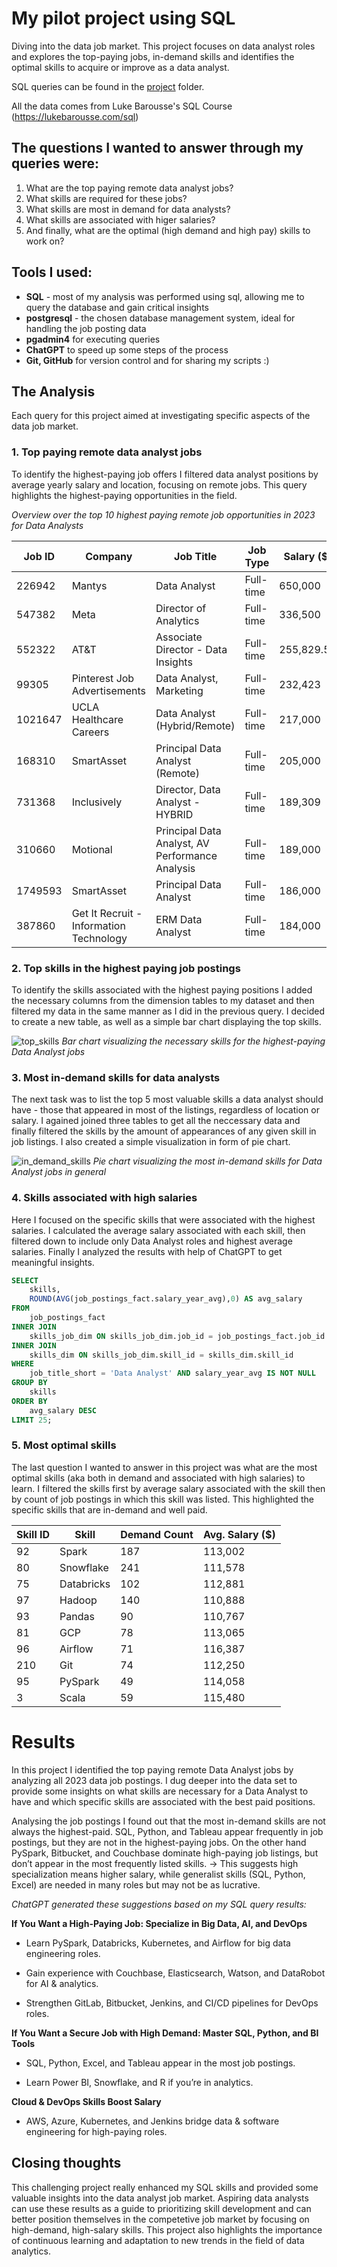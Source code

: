 # My pilot project using SQL
Diving into the data job market. This project focuses on data analyst roles and explores the top-paying jobs, in-demand skills and identifies the optimal skills to acquire or improve as a data analyst.

SQL queries can be found in the [project](/project/) folder.

All the data comes from Luke Barousse's SQL Course (https://lukebarousse.com/sql)

## The questions I wanted to answer through my queries were:

1. What are the top paying remote data analyst jobs?
2. What skills are required for these jobs?
3. What skills are most in demand for data analysts?
4. What skills are associated with higer salaries?
5. And finally, what are the optimal (high demand and high pay) skills to work on?

## Tools I used:

- **SQL** - most of my analysis was performed using sql, allowing me to query the database and gain critical insights
- **postgresql** - the chosen database management system, ideal for handling the job posting data
- **pgadmin4** for executing queries
- **ChatGPT** to speed up some steps of the process
- **Git, GitHub** for version control and for sharing my scripts :)

## The Analysis

Each query for this project aimed at investigating specific aspects of the data job market.

### 1. Top paying remote data analyst jobs

To identify the highest-paying job offers I filtered data analyst positions by average yearly salary and location, focusing on remote jobs.
This query highlights the highest-paying opportunities in the field.

   _Overview over the top 10 highest paying remote job opportunities in 2023 for Data Analysts_

| **Job ID**  | **Company**                                      | **Job Title**                                    | **Job Type** | **Salary ($)** |
|------------|------------------------------------------------|-------------------------------------------------|-------------|---------------|
| 226942     | Mantys                                         | Data Analyst                                   | Full-time   | 650,000       |
| 547382     | Meta                                          | Director of Analytics                         | Full-time   | 336,500       |
| 552322     | AT&T                                          | Associate Director - Data Insights            | Full-time   | 255,829.50    |
| 99305      | Pinterest Job Advertisements                 | Data Analyst, Marketing                       | Full-time   | 232,423       |
| 1021647    | UCLA Healthcare Careers                      | Data Analyst (Hybrid/Remote)                  | Full-time   | 217,000       |
| 168310     | SmartAsset                                    | Principal Data Analyst (Remote)               | Full-time   | 205,000       |
| 731368     | Inclusively                                  | Director, Data Analyst - HYBRID               | Full-time   | 189,309       |
| 310660     | Motional                                      | Principal Data Analyst, AV Performance Analysis | Full-time   | 189,000       |
| 1749593    | SmartAsset                                    | Principal Data Analyst                        | Full-time   | 186,000       |
| 387860     | Get It Recruit - Information Technology      | ERM Data Analyst                              | Full-time   | 184,000       |


### 2. Top skills in the highest paying job postings
   
To identify the skills associated with the highest paying positions I added the necessary columns from the dimension tables to my dataset and then filtered my data in the same manner as I did in the previous query. I decided to create a new table, as well as a simple bar chart displaying the top skills.

   ![top_skills](https://github.com/user-attachments/assets/a918e944-f08a-4ea9-a198-d85d4eabf97f)
   _Bar chart visualizing the necessary skills for the highest-paying Data Analyst jobs_


### 3. Most in-demand skills for data analysts
   
The next task was to list the top 5 most valuable skills a data analyst should have - those that appeared in most of the listings, regardless of location or salary.
I agained joined three tables to get all the neccessary data and finally filtered the skills by the amount of appearances of any given skill in job listings. I also created a simple visualization in form of pie chart.
   
 ![in_demand_skills](https://github.com/user-attachments/assets/49fe2479-86e1-460c-8f13-9f6d37988788)
 _Pie chart visualizing the most in-demand skills for Data Analyst jobs in general_
 
### 4. Skills associated with high salaries
   
Here I focused on the specific skills that were associated with the highest salaries. I calculated the average salary associated with each skill, then filtered down to include only Data Analyst roles and highest average salaries. Finally I analyzed the results with help of ChatGPT to get meaningful insights.

```sql
SELECT 
	skills,
	ROUND(AVG(job_postings_fact.salary_year_avg),0) AS avg_salary
FROM 
	job_postings_fact
INNER JOIN 
	skills_job_dim ON skills_job_dim.job_id = job_postings_fact.job_id
INNER JOIN 
	skills_dim ON skills_job_dim.skill_id = skills_dim.skill_id
WHERE 
	job_title_short = 'Data Analyst' AND salary_year_avg IS NOT NULL
GROUP BY 
	skills
ORDER BY 
	avg_salary DESC
LIMIT 25;
```

### 5. Most optimal skills
   
The last question I wanted to answer in this project was what are the most optimal skills (aka both in demand and associated with high salaries) to learn. I filtered the skills first by average salary associated with the skill then by count of job postings in which this skill was listed. This highlighted the specific skills that are in-demand and well paid. 

| **Skill ID** | **Skill**     | **Demand Count** | **Avg. Salary ($)** |
|-------------|-------------|----------------|----------------|
| 92          | Spark       | 187            | 113,002        |
| 80          | Snowflake   | 241            | 111,578        |
| 75          | Databricks  | 102            | 112,881        |
| 97          | Hadoop      | 140            | 110,888        |
| 93          | Pandas      | 90             | 110,767        |
| 81          | GCP         | 78             | 113,065        |
| 96          | Airflow     | 71             | 116,387        |
| 210         | Git         | 74             | 112,250        |
| 95          | PySpark     | 49             | 114,058        |
| 3           | Scala       | 59             | 115,480        |


# Results

In this project I identified the top paying remote Data Analyst jobs by analyzing all 2023 data job postings. I dug deeper into the data set to provide some insights on what skills are necessary for a Data Analyst to have and which specific skills are associated with the best paid positions.  

Analysing the job postings I found out that the most in-demand skills are not always the highest-paid. SQL, Python, and Tableau appear frequently in job postings, but they are not in the highest-paying jobs. On the other hand PySpark, Bitbucket, and Couchbase dominate high-paying job listings, but don’t appear in the most frequently listed skills.
→ This suggests high specialization means higher salary, while generalist skills (SQL, Python, Excel) are needed in many roles but may not be as lucrative.

_ChatGPT generated these suggestions based on my SQL query results:_

**If You Want a High-Paying Job: Specialize in Big Data, AI, and DevOps**

- Learn PySpark, Databricks, Kubernetes, and Airflow for big data engineering roles.

- Gain experience with Couchbase, Elasticsearch, Watson, and DataRobot for AI & analytics.

- Strengthen GitLab, Bitbucket, Jenkins, and CI/CD pipelines for DevOps roles.

**If You Want a Secure Job with High Demand: Master SQL, Python, and BI Tools**

- SQL, Python, Excel, and Tableau appear in the most job postings.

- Learn Power BI, Snowflake, and R if you’re in analytics.

**Cloud & DevOps Skills Boost Salary**

- AWS, Azure, Kubernetes, and Jenkins bridge data & software engineering for high-paying roles.


## Closing thoughts

This challenging project really enhanced my SQL skills and provided some valuable insights into the data analyst job market. Aspiring data analysts can use these results as a guide to prioritizing skill development and can better position themselves in the competetive job market by focusing on high-demand, high-salary skills. This project also highlights the importance of continuous learning and adaptation to new trends in the field of data analytics.
